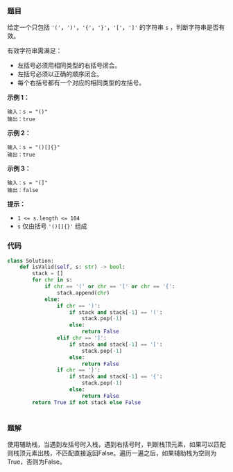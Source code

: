 ### 题目

给定一个只包括 `'('`，`')'`，`'{'`，`'}'`，`'['`，`']'` 的字符串 `s` ，判断字符串是否有效。

有效字符串需满足：

- 左括号必须用相同类型的右括号闭合。
- 左括号必须以正确的顺序闭合。
- 每个右括号都有一个对应的相同类型的左括号。
 

**示例 1：**

```
输入：s = "()"
输出：true
```

**示例 2：**

```
输入：s = "()[]{}"
输出：true
```

**示例 3：**

```
输入：s = "(]"
输出：false
``` 

**提示：**

- `1 <= s.length <= 104`
- `s` 仅由括号 `'()[]{}'` 组成


### 代码

```python
class Solution:
    def isValid(self, s: str) -> bool:
        stack = []
        for chr in s:
            if chr == '(' or chr == '[' or chr == '{':
                stack.append(chr)
            else:
                if chr == ')':
                    if stack and stack[-1] == '(':
                        stack.pop(-1)
                    else:
                        return False
                elif chr == ']':
                    if stack and stack[-1] == '[':
                        stack.pop(-1)
                    else:
                        return False
                if chr == '}':
                    if stack and stack[-1] == '{':
                        stack.pop(-1)
                    else:
                        return False
        return True if not stack else False
            
```

### 题解

使用辅助栈，当遇到左括号时入栈，遇到右括号时，判断栈顶元素，如果可以匹配则栈顶元素出栈，不匹配直接返回False。遍历一遍之后，如果辅助栈为空则为True，否则为False。